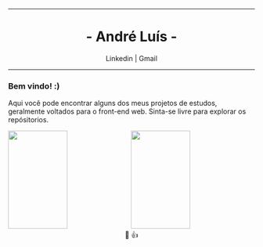 <div>
        <hr>
        <h1 align='center'>- André Luís -</h1>
        <div align='center'>
            <span>
                <a href="http://linkedin.com/in/andremarcdias/" style="text-decoration: none;">Linkedin</a>
            </span>
          |
            <span>
                <a href="mailto:andre.marcdias@gmail.com" style="text-decoration: none;">Gmail</a>
            </span>
        </div>
        <hr>
    <div>
        <h3>Bem vindo! :)</h3>
        <p>Aqui você pode encontrar alguns dos meus projetos de estudos, geralmente voltados para o front-end web. Sinta-se livre para explorar os repósitorios.</p>
        <div>
            <img width="49%" height="200em" src="https://github-readme-stats.vercel.app/api/top-langs/?username=Cetobi&layout=compact&langs_count=7&theme=noctis_minimus"/>  
            <img width="49%" height="200em" src="https://github-readme-stats.vercel.app/api?username=Cetobi&show_icons=true&theme=noctis_minimus&include_all_commits=true&count_private=true"/>
        </div>
    </div>
  <div align='center'>&#129414; &#128077;</div>
</div>
